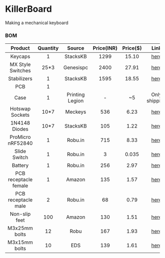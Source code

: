 # KillerBoard
Making a mechanical keyboard


### BOM

| Product | Quantity | Source | Price(INR) | Price($) | Link |
| :-----: | :-----: | :-----: | :-----: | :-----: | :-----: |
| Keycaps | 1 | StacksKB | 1299 | 15.10 | [here](https://stackskb.com/store/veekos-gradient-keycaps-cherry-profile-135-keys/) |
| MX Style Switches | 25*3 | Genesispc | 2400 | 27.91 | [here](https://www.genesispc.in/products/c-equalz-x-tkc-kiwi-switches?variant=43389284286517) |
| Stabilizers | 1 | StacksKB | 1595 | 18.55 | [here](https://stackskb.com/store/durock-smokey-screw-in-stabilizers-v2/) |
| PCB | 1 | | | | |
| Case | 1 | Printing Legion | - | ~5 | Only shipping |
| Hotswap Sockets | 10*7 | Meckeys | 536 | 6.23 | [here](https://meckeys.com/shop/accessories/keyboard-accessories/key-switches/kailh-hot-swap-socket/) |
| 1N4148 Diodes | 10*7 | StacksKB | 105 | 1.22 | [here](https://stackskb.com/store/1n4148-through-hole-diode/) |
| ProMicro nRF52840 | 1 | Robu.in | 715 | 8.33| [here](https://robu.in/product/promicro-nrf52840-development-board/) |
| Slide Switch | 1 | Robu.in | 3 | 0.035 | [here](https://robu.in/product/ss-12f21g5-slide-1p2t-angled-switchheight5mm/) |
| Battery | 1 | Robu.in | 256 | 2.97 | [here](https://robu.in/product/wly602540-600mah-3-7v-single-cell-rechargeable-lipo-battery/) |
| PCB receptacle female | 1 | Amazon | 135 | 1.57 | [here](https://amzn.in/d/0Ydhh59) |
| PCB receptacle male | 2 | Robu.in | 68 | 0.79 | [here](https://robu.in/product/361019115sg107601-jiln-2-54x1-9machined-pin-header-1x15p-180-l7-65-upper-pinpoint0-46-bottom-pinpoint0-46-au1u-pps/) |
| Non-slip feet | 100 | Amazon | 130 | 1.51 | [here](https://amzn.in/d/hfOWean) |
| M3x25mm bolts | 12 | Robu | 167 | 1.93 | [here](https://robu.in/product/easymech-set-m3-x-25mm-socket-head-cap-allen-bolt-nut-12-pcs/) |
| M3x15mm bolts | 10 | EDS | 139  | 1.61 | [here](https://store.edsystems.in/thunderbolt-set-of-m3-x-15mm-socket-head-cap-black-(allen)-bolt-and-nut-(10-pcs)) | M3x4mm heatset insert | 25 | Robu | 82 | 0.95 | [here](https://robu.in/product/m3-x-4-mm-brass-heat-set-knurl-threaded-round-insert-nut-25-pcs/) |




